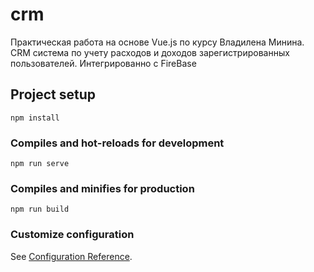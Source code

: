 # crm

Практическая работа на основе Vue.js по курсу Владилена Минина.
CRM система по учету расходов и доходов зарегистрированных пользователей. 
Интегрированно с FireBase

## Project setup
```
npm install
```

### Compiles and hot-reloads for development
```
npm run serve
```

### Compiles and minifies for production
```
npm run build
```

### Customize configuration
See [Configuration Reference](https://cli.vuejs.org/config/).

